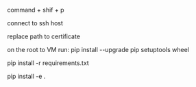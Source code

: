 



command + shif + p

connect to ssh host

replace path to certificate

on the root to VM run: pip install --upgrade pip setuptools wheel

pip install -r requirements.txt

pip install -e .